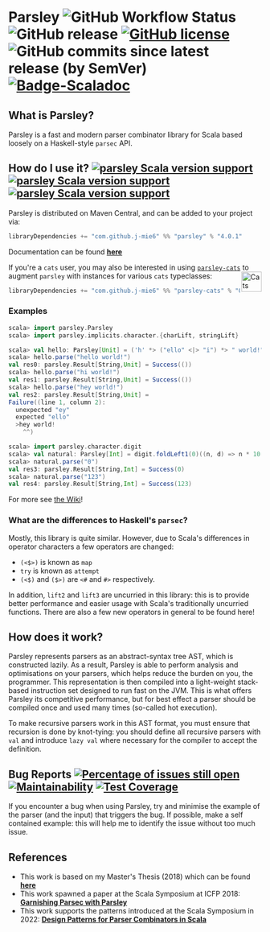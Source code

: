 # Parsley ![GitHub Workflow Status](https://img.shields.io/github/actions/workflow/status/j-mie6/parsley/ci.yml?branch=master) ![GitHub release](https://img.shields.io/github/v/release/j-mie6/parsley?include_prereleases&sort=semver) [![GitHub license](https://img.shields.io/github/license/j-mie6/parsley.svg)](https://github.com/j-mie6/parsley/blob/master/LICENSE) ![GitHub commits since latest release (by SemVer)](https://img.shields.io/github/commits-since/j-mie6/parsley/latest) [![Badge-Scaladoc]][Link-Scaladoc]

## What is Parsley?
Parsley is a fast and modern parser combinator library for Scala based loosely on a Haskell-style `parsec` API.

## How do I use it? [![parsley Scala version support](https://index.scala-lang.org/j-mie6/parsley/parsley/latest-by-scala-version.svg?platform=jvm)](https://index.scala-lang.org/j-mie6/parsley/parsley) [![parsley Scala version support](https://index.scala-lang.org/j-mie6/parsley/parsley/latest-by-scala-version.svg?platform=sjs1)](https://index.scala-lang.org/j-mie6/parsley/parsley) [![parsley Scala version support](https://index.scala-lang.org/j-mie6/parsley/parsley/latest-by-scala-version.svg?platform=native0.4)](https://index.scala-lang.org/j-mie6/parsley/parsley)

Parsley is distributed on Maven Central, and can be added to your project via:

```scala
libraryDependencies += "com.github.j-mie6" %% "parsley" % "4.0.1"
```

Documentation can be found [**here**](https://javadoc.io/doc/com.github.j-mie6/parsley_2.13/latest/index.html)

If you're a `cats` user, you may also be interested in using [`parsley-cats`](https://github.com/j-mie6/parsley-cats)<a href="https://typelevel.org/cats/"><img src="https://typelevel.org/cats/img/cats-badge.svg" height="40px" align="right" alt="Cats friendly" /></a>
to augment `parsley` with instances for various `cats` typeclasses:

```scala
libraryDependencies += "com.github.j-mie6" %% "parsley-cats" % "0.2.0"
```

### Examples

```scala
scala> import parsley.Parsley
scala> import parsley.implicits.character.{charLift, stringLift}

scala> val hello: Parsley[Unit] = ('h' *> ("ello" <|> "i") *> " world!").void
scala> hello.parse("hello world!")
val res0: parsley.Result[String,Unit] = Success(())
scala> hello.parse("hi world!")
val res1: parsley.Result[String,Unit] = Success(())
scala> hello.parse("hey world!")
val res2: parsley.Result[String,Unit] =
Failure((line 1, column 2):
  unexpected "ey"
  expected "ello"
  >hey world!
    ^^)

scala> import parsley.character.digit
scala> val natural: Parsley[Int] = digit.foldLeft1(0)((n, d) => n * 10 + d.asDigit)
scala> natural.parse("0")
val res3: parsley.Result[String,Int] = Success(0)
scala> natural.parse("123")
val res4: parsley.Result[String,Int] = Success(123)
```

For more see [the Wiki](https://github.com/j-mie6/Parsley/wiki)!

### What are the differences to Haskell's `parsec`?
Mostly, this library is quite similar. However, due to Scala's differences in operator characters a few operators are changed:

* `(<$>)` is known as `map`
* `try` is known as `attempt`
* `(<$)` and `($>)` are `<#` and `#>` respectively.

In addition, `lift2` and `lift3` are uncurried in this library: this is to provide better performance and easier usage with
Scala's traditionally uncurried functions. There are also a few new operators in general to be found here!

## How does it work?
Parsley represents parsers as an abstract-syntax tree AST, which is constructed lazily. As a result, Parsley is able to
perform analysis and optimisations on your parsers, which helps reduce the burden on you, the programmer. This representation
is then compiled into a light-weight stack-based instruction set designed to run fast on the JVM. This is what offers Parsley
its competitive performance, but for best effect a parser should be compiled once and used many times (so-called hot execution).

To make recursive parsers work in this AST format, you must ensure that recursion is done by knot-tying: you should define all
recursive parsers with `val` and introduce `lazy val` where necessary for the compiler to accept the definition.

## Bug Reports [![Percentage of issues still open](https://isitmaintained.com/badge/open/j-mie6/Parsley.svg)](https://isitmaintained.com/project/j-mie6/Parsley "Percentage of issues still open") [![Maintainability](https://img.shields.io/codeclimate/maintainability/j-mie6/Parsley)](https://codeclimate.com/github/j-mie6/Parsley) [![Test Coverage](https://img.shields.io/codeclimate/coverage-letter/j-mie6/Parsley)](https://codeclimate.com/github/j-mie6/Parsley)

If you encounter a bug when using Parsley, try and minimise the example of the parser (and the input) that triggers the bug.
If possible, make a self contained example: this will help me to identify the issue without too much issue.

## References
* This work is based on my Master's Thesis (2018) which can be found [**here**](https://github.com/J-mie6/Parsley/blob/master/parsley.pdf)
* This work spawned a paper at the Scala Symposium at ICFP 2018: [**Garnishing Parsec with Parsley**](https://dl.acm.org/doi/abs/10.1145/3241653.3241656)
* This work supports the patterns introduced at the Scala Symposium in 2022: [**Design Patterns for Parser Combinators in Scala**](https://dl.acm.org/doi/10.1145/3550198.3550427)

<!-- Badges and Links -->


[Link-Scaladoc]: https://javadoc.io/doc/com.github.j-mie6/parsley_2.13/latest/index.html

[Badge-Scaladoc]: https://img.shields.io/badge/documentation-available-green

